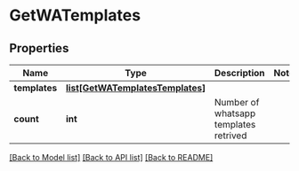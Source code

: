 # GetWATemplates

## Properties
Name | Type | Description | Notes
------------ | ------------- | ------------- | -------------
**templates** | [**list[GetWATemplatesTemplates]**](GetWATemplatesTemplates.md) |  | 
**count** | **int** | Number of whatsapp templates retrived | 

[[Back to Model list]](../README.md#documentation-for-models) [[Back to API list]](../README.md#documentation-for-api-endpoints) [[Back to README]](../README.md)


